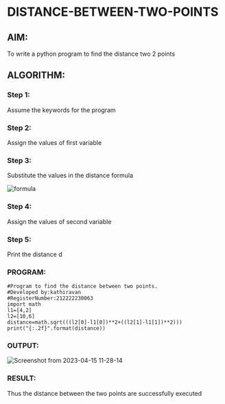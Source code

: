 # DISTANCE-BETWEEN-TWO-POINTS

## AIM:
To write a python program to find the distance two 2 points
## ALGORITHM:
### Step 1: 
Assume the keywords for the program
### Step 2: 
Assign the values of first variable
### Step 3: 
Substitute the values in the distance formula  

![formula](/formula.JPG)

### Step 4: 
Assign the values of second variable
### Step 5: 
Print the distance d
### PROGRAM:
```
#Program to find the distance between two points.
#Developed by:kathiravan 
#RegisterNumber:212222230063
import math
l1=[4,2]
l2=[10,6]
distance=math.sqrt(((l2[0]-l1[0])**2+((l2[1]-l1[1])**2)))
print("{:.2f}".format(distance))

```

### OUTPUT:
![Screenshot from 2023-04-15 11-28-14](https://user-images.githubusercontent.com/119831303/232187367-ea4c1c36-3676-4baf-9ac4-29493db85d0a.png)


### RESULT:
Thus the distance between the two points are successfully executed

